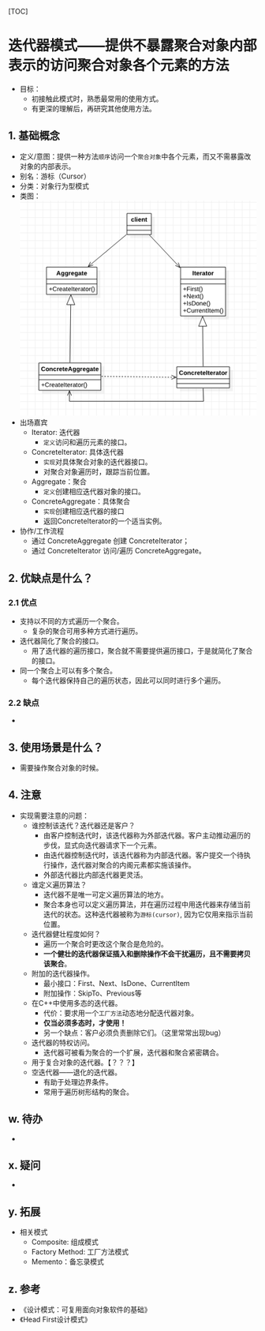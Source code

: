 [TOC]

# 迭代器模式——提供不暴露聚合对象内部表示的访问聚合对象各个元素的方法
* 目标：
    * 初接触此模式时，熟悉最常用的使用方式。
    * 有更深的理解后，再研究其他使用方法。
## 1. 基础概念
* 定义/意图：提供一种方法`顺序`访问一个`聚合对象`中各个元素，而又不需暴露改对象的内部表示。
* 别名：游标（Cursor）
* 分类：对象行为型模式
* 类图：
![类图](./ClassDiagram.png)
* 出场嘉宾
    * Iterator: 迭代器
        * `定义`访问和遍历元素的接口。
    * ConcreteIterator: 具体迭代器
        * `实现`对具体聚合对象的迭代器接口。
        * 对聚合对象遍历时，跟踪当前位置。
    * Aggregate：聚合
        * `定义`创建相应迭代器对象的接口。
    * ConcreteAggregate：具体聚合
        * `实现`创建相应迭代器的接口
        * 返回ConcreteIterator的一个适当实例。
* 协作/工作流程
    * 通过 ConcreteAggregate 创建 ConcreteIterator；
    * 通过 ConcreteIterator 访问/遍历 ConcreteAggregate。

## 2. 优缺点是什么？
### 2.1 优点
* 支持以不同的方式遍历一个聚合。
    * 复杂的聚合可用多种方式进行遍历。
* 迭代器简化了聚合的接口。
    * 用了迭代器的遍历接口，聚合就不需要提供遍历接口，于是就简化了聚合的接口。
* 同一个聚合上可以有多个聚合。
    * 每个迭代器保持自己的遍历状态，因此可以同时进行多个遍历。


### 2.2 缺点
* 


## 3. 使用场景是什么？
* 需要操作聚合对象的时候。


## 4. 注意
* 实现需要注意的问题：
    * 谁控制该迭代？迭代器还是客户？
        * 由客户控制迭代时，该迭代器称为外部迭代器。客户主动推动遍历的步伐，显式向迭代器请求下一个元素。
        * 由迭代器控制迭代时，该迭代器称为内部迭代器。客户提交一个待执行操作，迭代器对聚合的内阁元素都实施该操作。
        * 外部迭代器比内部迭代器更灵活。
    * 谁定义遍历算法？
        * 迭代器不是唯一可定义遍历算法的地方。
        * 聚合本身也可以定义遍历算法，并在遍历过程中用迭代器来存储当前迭代的状态。这种迭代器被称为`游标(cursor)`, 因为它仅用来指示当前位置。
    * 迭代器健壮程度如何？
        * 遍历一个聚合时更改这个聚合是危险的。
        * **一个健壮的迭代器保证插入和删除操作不会干扰遍历，且不需要拷贝该聚合**。
    * 附加的迭代器操作。
        * 最小接口：First、Next、IsDone、CurrentItem
        * 附加操作：SkipTo、Previous等
    * 在C++中使用多态的迭代器。
        * 代价：要求用一个`工厂方法`动态地分配迭代器对象。
        * **仅当必须多态时，才使用！**
        * 另一个缺点：客户必须负责删除它们。（这里常常出现bug）
    * 迭代器的特权访问。
        * 迭代器可被看为聚合的一个扩展，迭代器和聚合紧密耦合。
    * 用于复合对象的迭代器。【？？？】
    * 空迭代器——退化的迭代器。
        * 有助于处理边界条件。
        * 常用于遍历树形结构的聚合。

## w. 待办
* 

## x. 疑问
* 

## y. 拓展
* 相关模式
    * Composite: 组成模式
    * Factory Method: 工厂方法模式
    * Memento：备忘录模式

## z. 参考
* 《设计模式：可复用面向对象软件的基础》
* 《Head First设计模式》

